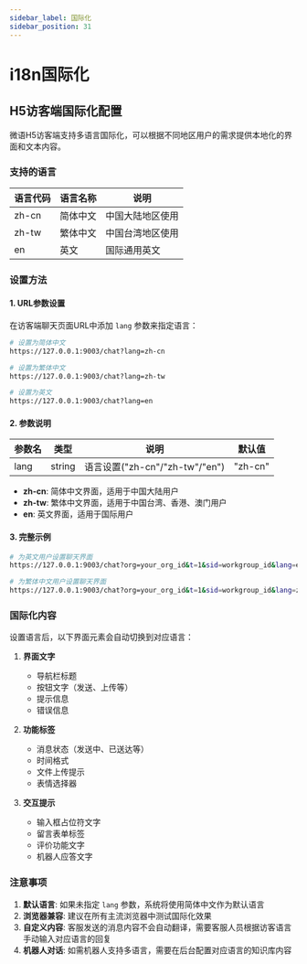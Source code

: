 ```yaml
---
sidebar_label: 国际化
sidebar_position: 31
---
```


# i18n国际化

## H5访客端国际化配置

微语H5访客端支持多语言国际化，可以根据不同地区用户的需求提供本地化的界面和文本内容。

### 支持的语言

| 语言代码 | 语言名称 | 说明 |
|----------|----------|------|
| zh-cn | 简体中文 | 中国大陆地区使用 |
| zh-tw | 繁体中文 | 中国台湾地区使用 |
| en | 英文 | 国际通用英文 |

### 设置方法

#### 1. URL参数设置

在访客端聊天页面URL中添加 `lang` 参数来指定语言：

```bash
# 设置为简体中文
https://127.0.0.1:9003/chat?lang=zh-cn

# 设置为繁体中文  
https://127.0.0.1:9003/chat?lang=zh-tw

# 设置为英文
https://127.0.0.1:9003/chat?lang=en
```

#### 2. 参数说明

| 参数名 | 类型 | 说明 | 默认值 |
|-------|------|------|--------|
| lang | string | 语言设置("zh-cn"/"zh-tw"/"en") | "zh-cn" |

- **zh-cn**: 简体中文界面，适用于中国大陆用户
- **zh-tw**: 繁体中文界面，适用于中国台湾、香港、澳门用户  
- **en**: 英文界面，适用于国际用户

#### 3. 完整示例

```bash
# 为英文用户设置聊天界面
https://127.0.0.1:9003/chat?org=your_org_id&t=1&sid=workgroup_id&lang=en&nickname=John&visitorUid=user001

# 为繁体中文用户设置聊天界面
https://127.0.0.1:9003/chat?org=your_org_id&t=1&sid=workgroup_id&lang=zh-tw&nickname=用戶&visitorUid=user002
```

### 国际化内容

设置语言后，以下界面元素会自动切换到对应语言：

1. **界面文字**
   - 导航栏标题
   - 按钮文字（发送、上传等）
   - 提示信息
   - 错误信息

2. **功能标签**
   - 消息状态（发送中、已送达等）
   - 时间格式
   - 文件上传提示
   - 表情选择器

3. **交互提示**
   - 输入框占位符文字
   - 留言表单标签
   - 评价功能文字
   - 机器人应答文字

### 注意事项

1. **默认语言**: 如果未指定 `lang` 参数，系统将使用简体中文作为默认语言
2. **浏览器兼容**: 建议在所有主流浏览器中测试国际化效果
3. **自定义内容**: 客服发送的消息内容不会自动翻译，需要客服人员根据访客语言手动输入对应语言的回复
4. **机器人对话**: 如需机器人支持多语言，需要在后台配置对应语言的知识库内容
